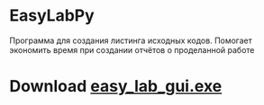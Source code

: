 # EasyLabPy
Программа для создания листинга исходных кодов. Помогает экономить время при создании отчётов о проделанной работе
# Download [easy_lab_gui.exe](https://yadi.sk/d/NbS9jSI6kCULuQ)
